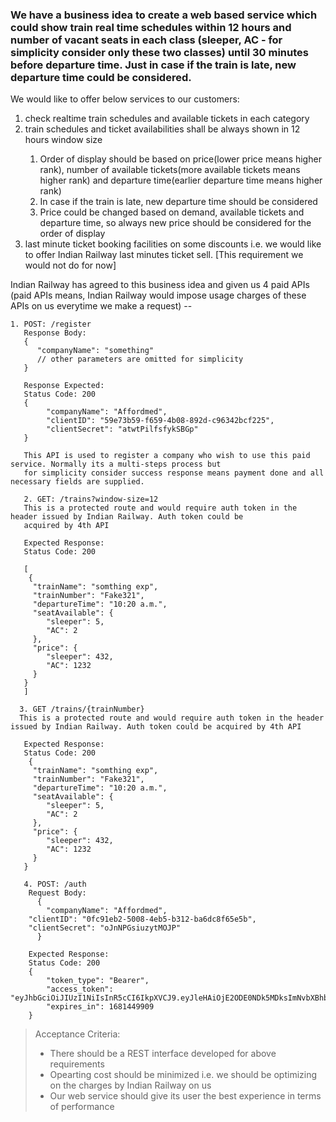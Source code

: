 ### We have a business idea to create a web based service which could show train real time schedules within 12 hours and number of vacant seats in each class (sleeper, AC - for simplicity consider only these two classes) until 30 minutes before departure time. Just in case if the train is late, new departure time could be considered. 

<p> We would like to offer below services to our customers: <br>
    <ol>
      <li> check realtime train schedules and available tickets in each category </li>
      <li> train schedules and ticket availabilities shall be always shown in 12 hours window size </li>
         <ol>
             <li>  Order of display should be based on price(lower price means higher rank), number of available tickets(more available tickets means higher rank) and departure time(earlier departure time means higher rank) </li> 
            <li> In case if the train is late, new departure time should be considered </li> 
            <li> Price could be changed based on demand, available tickets and departure time, so always new price should be considered for the order of display </li>
         </ol>
      <li> last minute ticket booking facilities on some discounts i.e. we would like to offer Indian Railway last minutes ticket sell. [This requirement we would not do for now] </li>
    </ol>
</p>

Indian Railway has agreed to this business idea and given us 4 paid APIs (paid APIs means, Indian Railway would impose usage charges of these APIs on us everytime we make a request) --

```
1. POST: /register
   Response Body:
   {
      "companyName": "something"
      // other parameters are omitted for simplicity
   }

   Response Expected:
   Status Code: 200
   {
	    "companyName": "Affordmed",
	    "clientID": "59e73b59-f659-4b08-892d-c96342bcf225",
	    "clientSecret": "atwtPilfsfykSBGp"
   }

   This API is used to register a company who wish to use this paid service. Normally its a multi-steps process but 
   for simplicity consider success response means payment done and all necessary fields are supplied.
```

```
   2. GET: /trains?window-size=12
   This is a protected route and would require auth token in the header issued by Indian Railway. Auth token could be 
   acquired by 4th API
   
   Expected Response:
   Status Code: 200

   [
    {
     "trainName": "somthing exp",
     "trainNumber": "Fake321",
     "departureTime": "10:20 a.m.",
     "seatAvailable": {
        "sleeper": 5,
        "AC": 2
     },
     "price": {
        "sleeper": 432,
        "AC": 1232
     }
   }
   ]
```

```
  3. GET /trains/{trainNumber}
  This is a protected route and would require auth token in the header issued by Indian Railway. Auth token could be acquired by 4th API

   Expected Response:
   Status Code: 200
    {
     "trainName": "somthing exp",
     "trainNumber": "Fake321",
     "departureTime": "10:20 a.m.",
     "seatAvailable": {
        "sleeper": 5,
        "AC": 2
     },
     "price": {
        "sleeper": 432,
        "AC": 1232
     }
   }
```

```
   4. POST: /auth
    Request Body:
      {
      	"companyName": "Affordmed",
	"clientID": "0fc91eb2-5008-4eb5-b312-ba6dc8f65e5b",
	"clientSecret": "oJnNPGsiuzytMOJP"
      }
    
    Expected Response:
    Status Code: 200
    {
	    "token_type": "Bearer",
	    "access_token": "eyJhbGciOiJIUzI1NiIsInR5cCI6IkpXVCJ9.eyJleHAiOjE2ODE0NDk5MDksImNvbXBhbnlOYW1lIjoiQWZmb3JkbWVkIiwiY2xpZW50SUQiOiIwZmM5MWViMi01MDA4LTRlYjUtYjMxMi1iYTZkYzhmNjVlNWIifQ.5rrWy0NzpHhrOBzR1KHhAai0HxBOWe7gQ89IvIjoABA",
	    "expires_in": 1681449909
    }
```

> Acceptance Criteria:
> - There should be a REST interface developed for above requirements
> - Opearting cost should be minimized i.e. we should be optimizing on the charges by Indian Railway on us
> - Our web service should give its user the best experience in terms of performance
